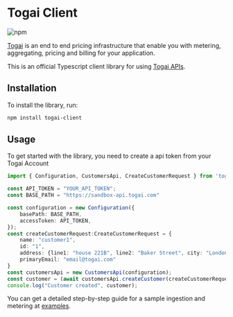 # Togai Client

![npm](https://img.shields.io/npm/v/togai-client)

[Togai](https://www.togai.com/) is an end to end pricing infrastructure that enable you with metering, aggregating, pricing and billing for your application.

This is an official Typescript client library for using [Togai APIs](https://docs.togai.com/reference).

## Installation

To install the library, run:
```bash
npm install togai-client
```

## Usage

To get started with the library, you need to create a api token from your Togai Account

```typescript
import { Configuration, CustomersApi, CreateCustomerRequest } from 'togai-client';

const API_TOKEN = "YOUR_API_TOKEN";
const BASE_PATH = "https://sandbox-api.togai.com"

const configuration = new Configuration({
    basePath: BASE_PATH,
    accessToken: API_TOKEN,
});
const createCustomerRequest:CreateCustomerRequest = {
    name: "customer1",
    id: "1",
    address: {line1: "house 221B", line2: "Baker Street", city: "London", state: "London", country: "GB"},
    primaryEmail: "email@togai.com"
} 
const customersApi = new CustomersApi(configuration);
const customer = (await customersApi.createCustomer(createCustomerRequest)).data;
console.log("Customer created", customer);
```

You can get a detailed step-by-step guide for a sample ingestion and metering at [examples](examples).
